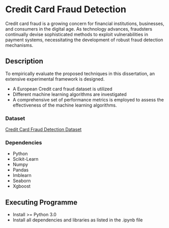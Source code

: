 # Credit Card Fraud Detection

Credit card fraud is a growing concern for financial institutions, businesses, and consumers in the 
digital age. As technology advances, fraudsters continually devise sophisticated methods to exploit 
vulnerabilities in payment systems, necessitating the development of robust fraud detection 
mechanisms.

## Description
To empirically evaluate the proposed techniques in this dissertation, an extensive experimental framework is designed.
* A European Credit card fraud dataset is utilized
* Different machine learning algorithms are investigated
* A comprehensive set of performance metrics is employed to assess the effectiveness of the machine learning algorithms.

### Dataset
[Credit Card Fraud Detection Dataset](https://www.kaggle.com/datasets/mlg-ulb/creditcardfraud)

### Dependencies
* Python
* Scikit-Learn
* Numpy
* Pandas
* Imblearn
* Seaborn
* Xgboost

## Executing Programme
* Install >= Python 3.0
* Install all dependencies and libraries as listed in the .ipynb file
